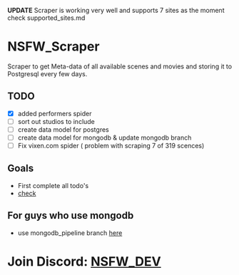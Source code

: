 **UPDATE** 
Scraper is working very well and supports 7 sites as the moment check supported_sites.md

# NSFW_Scraper
Scraper to get Meta-data of all available scenes and movies and storing it to Postgresql every few days.

## TODO
- [x] added performers spider
- [ ] sort out studios to include
- [ ] create data model for postgres
- [ ] create data model for mongodb & update mongodb branch
- [ ] Fix vixen.com spider ( problem with scraping 7 of 319 scences)

## Goals
- First complete all todo's
- [check](https://www.writeurl.com/text/dxuu42cgxbhikxcpt62u/muflr3x9oygl98cm7skz)

## For guys who use mongodb
- use mongodb_pipeline branch [here](https://github.com/nsfwapp/NSFW_Scraper/tree/mongo-atlas_Pipeline)

# Join Discord: [NSFW_DEV](https://discord.gg/7GgzeRAZ7P)
